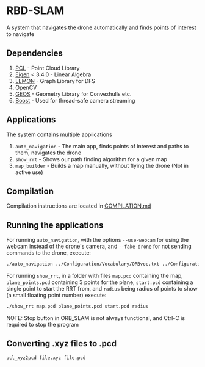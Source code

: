 # RBD-SLAM

A system that navigates the drone automatically and finds points of interest to navigate

## Dependencies

1. [PCL](https://pointclouds.org/) - Point Cloud Library
2. [Eigen](https://eigen.tuxfamily.org/) < 3.4.0 - Linear Algebra
3. [LEMON](https://lemon.cs.elte.hu/trac/lemon) - Graph Library for DFS
4. OpenCV
5. [GEOS](https://libgeos.org/) - Geometry Library for Convexhulls etc.
6. [Boost](https://www.boost.org/) - Used for thread-safe camera streaming

## Applications

The system contains multiple applications

1. `auto_navigation` - The main app, finds points of interest and paths to them, navigates the drone
2. `show_rrt` - Shows our path finding algorithm for a given map
3. `map_builder` - Builds a map manually, without flying the drone (Not in active use)

## Compilation

Compilation instructions are located in [COMPILATION.md](COMPILATION.md)

## Running the applications

For running `auto_navigation`, with the options `--use-webcam` for using the webcam instead of the drone's camera, and `--fake-drone` for not sending commands to the drone, execute:

```bash
./auto_navigation ../Configuration/Vocabulary/ORBvoc.txt ../Configuration/CalibrationFiles/tello_9F5EC2_640.yaml [--use-webcam] [--fake-drone]
```

For running `show_rrt`, in a folder with files `map.pcd` containing the map, `plane_points.pcd` containing 3 points for the plane, `start.pcd` containing a single point to start the RRT from, and `radius` being radius of points to show (a small floating point number) execute:

```bash
./show_rrt map.pcd plane_points.pcd start.pcd radius
```

NOTE: Stop button in ORB_SLAM is not always functional, and Ctrl-C is required to stop the program

## Converting .xyz files to .pcd

```bash
pcl_xyz2pcd file.xyz file.pcd
```
